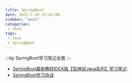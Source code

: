```yaml
---
title: SpringBoot
date: 2021-7-20 22:45:00
sidebar: "auto"
categories:
 - Java
tags:
 - Java
 - SpringBoot 
---
```


:::tip
 SpringBoot学习笔记全套
:::

<!-- more -->

[comment]: <> (* [SpringBoot蚂蚁课堂-学习笔记]&#40;../study/SpringBoot蚂蚁课堂-学习笔记.md&#41;)
* [SpringBoot最新教程IDEA版【狂神说Java系列】学习笔记](../study/SpringBoot_kuangshenshuo.md)
* [SpringBoot学习杂谈](../study/Spring_xuexizatan.md)

